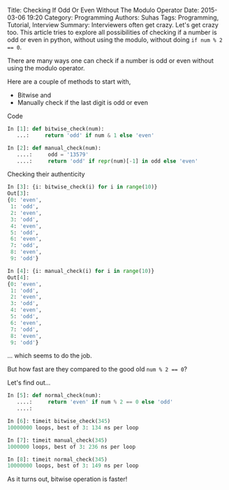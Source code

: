 Title: Checking If Odd Or Even Without The Modulo Operator
Date: 2015-03-06 19:20
Category: Programming
Authors: Suhas
Tags: Programming, Tutorial, Interview
Summary: Interviewers often get crazy. Let's get crazy too. This article tries to explore all possibilities of checking if a number is odd or even in python, without using the modulo, without doing `if num % 2 == 0`.

There are many ways one can check if a number is odd or even without using the modulo operator.

Here are a couple of methods to start with,

* Bitwise and
* Manually check if the last digit is odd or even

Code

~~~ python
In [1]: def bitwise_check(num):
   ...:     return 'odd' if num & 1 else 'even'

In [2]: def manual_check(num):
   ....:     odd = '13579'
   ....:     return 'odd' if repr(num)[-1] in odd else 'even'
~~~

Checking their authenticity

~~~ python
In [3]: {i: bitwise_check(i) for i in range(10)}
Out[3]:
{0: 'even',
 1: 'odd',
 2: 'even',
 3: 'odd',
 4: 'even',
 5: 'odd',
 6: 'even',
 7: 'odd',
 8: 'even',
 9: 'odd'}

In [4]: {i: manual_check(i) for i in range(10)}
Out[4]:
{0: 'even',
 1: 'odd',
 2: 'even',
 3: 'odd',
 4: 'even',
 5: 'odd',
 6: 'even',
 7: 'odd',
 8: 'even',
 9: 'odd'}
~~~

... which seems to do the job.

But how fast are they compared to the good old `num % 2 == 0`?

Let's find out...

~~~ python
In [5]: def normal_check(num):
   ....:     return 'even' if num % 2 == 0 else 'odd'
   ....:

In [6]: timeit bitwise_check(345)
10000000 loops, best of 3: 134 ns per loop

In [7]: timeit manual_check(345)
1000000 loops, best of 3: 236 ns per loop

In [8]: timeit normal_check(345)
10000000 loops, best of 3: 149 ns per loop
~~~

As it turns out, bitwise operation is faster!